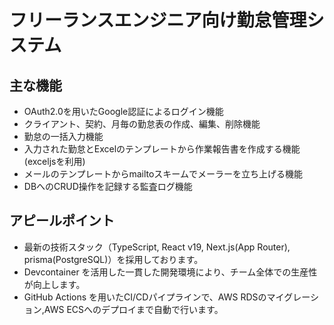 # フリーランスエンジニア向け勤怠管理システム

## 主な機能
- OAuth2.0を用いたGoogle認証によるログイン機能
- クライアント、契約、月毎の勤怠表の作成、編集、削除機能
- 勤怠の一括入力機能
- 入力された勤怠とExcelのテンプレートから作業報告書を作成する機能(exceljsを利用)
- メールのテンプレートからmailtoスキームでメーラーを立ち上げる機能
- DBへのCRUD操作を記録する監査ログ機能

## アピールポイント
- 最新の技術スタック（TypeScript, React v19, Next.js(App Router), prisma(PostgreSQL)）を採用しております。
- Devcontainer を活用した一貫した開発環境により、チーム全体での生産性が向上します。
- GitHub Actions を用いたCI/CDパイプラインで、AWS RDSのマイグレーション,AWS ECSへのデプロイまで自動で行います。

